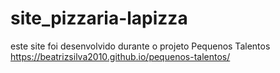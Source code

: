# site_pizzaria-lapizza
 este site foi desenvolvido durante o projeto Pequenos Talentos
  https://beatrizsilva2010.github.io/pequenos-talentos/
